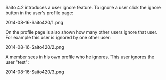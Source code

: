 <!--
title: Saito 4.2 released
template: whats-new
date: 2014-08-16
-->

Saito 4.2 introduces a user ignore feature. To ignore a user click the ignore button in the user's profile page:

2014-08-16-Saito420/1.png

On the profile page is also shown how many other users ignore that user. For example this user is ignored by one other user:

2014-08-16-Saito420/2.png

A member sees in his own profile who he ignores. This user ignores the user "test":

2014-08-16-Saito420/3.png